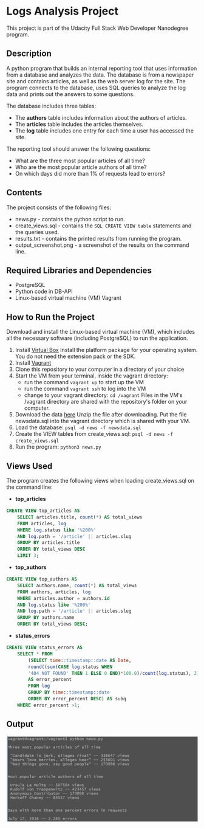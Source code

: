 # Logs Analysis Project
This project is part of the Udacity Full Stack Web Developer Nanodegree program.

## Description
A python program that builds an internal reporting tool that uses information from a database and analyzes the data.
The database is from a newspaper site and contains articles, as well as the web server log for the site.
The program connects to the database, uses SQL queries to analyze the log data and prints out the answers to some questions.

The database includes three tables:
- The **authors** table includes information about the authors of articles.
- The **articles** table includes the articles themselves.
- The **log** table includes one entry for each time a user has accessed the site.

The reporting tool should answer the following questions:
- What are the three most popular articles of all time?
- Who are the most popular article authors of all time?
- On which days did more than 1% of requests lead to errors?

## Contents
The project consists of the following files:
- news.py - contains the python script to run.
- create_views.sql - contains the ```SQL CREATE VIEW table``` statements and the queries used.
- results.txt - contains the printed results from running the program.
- output_screenshot.png - a screenshot of the results on the command line.

## Required Libraries and Dependencies
- PostgreSQL
- Python code in DB-API
- Linux-based virtual machine (VM) Vagrant

## How to Run the Project
Download and install the Linux-based virtual machine (VM), which includes all the necessary software (including PostgreSQL) to run the application.
1) Install [Virtual Box](https://www.virtualbox.org/wiki/Downloads)
   Install the platform package for your operating system. You do not need the extension pack or the SDK.
2) Install [Vagrant](https://www.vagrantup.com/)
3) Clone this repository to your computer in a directory of your choice
4) Start the VM from your terminal, inside the vagrant directory:
   * run the command ```vagrant up``` to start up the VM
   * run the command ```vagrant ssh``` to log into the VM
   * change to your vagrant directory: ```cd /vagrant```
   Files in the VM's /vagrant directory are shared with the repository's folder on your computer.
5) Download the data [here](https://d17h27t6h515a5.cloudfront.net/topher/2016/August/57b5f748_newsdata/newsdata.zip)
   Unzip the file after downloading. Put the file newsdata.sql into the vagrant directory which is shared with your VM.
6) Load the database:
   ```psql -d news -f newsdata.sql```
7) Create the VIEW tables from create_views.sql:
   ```psql -d news -f create_views.sql```
8) Run the program:
   ```python3 news.py```
   
## Views Used
The program creates the following views when loading create_views.sql on the command line:
* **top_articles**
```SQL 
CREATE VIEW top_articles AS
    SELECT articles.title, count(*) AS total_views
    FROM articles, log
    WHERE log.status like '%200%'
    AND log.path = '/article' || articles.slug
    GROUP BY articles.title
    ORDER BY total_views DESC
    LIMIT 3;
```

* **top_authors**
```SQL
CREATE VIEW top_authors AS
    SELECT authors.name, count(*) AS total_views
    FROM authors, articles, log
    WHERE articles.author = authors.id
    AND log.status like '%200%'
    AND log.path = '/article' || articles.slug
    GROUP BY authors.name
    ORDER BY total_views DESC;
```

* **status_errors**
```SQL
CREATE VIEW status_errors AS
    SELECT * FROM
        (SELECT time::timestamp::date AS Date,
        round((sum(CASE log.status WHEN
        '404 NOT FOUND' THEN 1 ELSE 0 END)*100.0)/count(log.status), 2)
        AS error_percent
        FROM log
        GROUP BY time::timestamp::date
        ORDER BY error_percent DESC) AS subq
    WHERE error_percent >1;
```
## Output

![](/output_screenshot.png)
